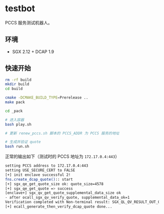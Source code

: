 # testbot

PCCS 服务测试机器人。

## 环境
- SGX 2.12 + DCAP 1.9

## 快速开始

```bash
rm -rf build
mkdir build
cd build

cmake -DCMAKE_BUILD_TYPE=Prerelease ..
make pack

cd _pack

# 进入容器
bash play.sh

# 更新 renew_pccs.sh 脚本的 PCCS_ADDR 为 PCCS 服务的地址

# 生成并验证 quote
bash run.sh
```

正常的输出如下（测试时的 PCCS 地址为 `172.17.0.4:443`）
```bash
setting PCCS address to 172.17.0.4:443
setting USE_SECURE_CERT to FALSE
[+] init enclave successful 2!
fns.create_dcap_quote():: start
[+] sgx_qe_get_quote_size ok: quote_size=4578
[+] sgx_qe_get_quote => success
[enclave+] sgx_qv_get_quote_supplemental_data_size ok
- after ocall_sgx_qv_verify_quote, supplemental_data_ok=1
Verification completed with Non-terminal result: SGX_QL_QV_RESULT_OUT_OF_DATE_CONFIG_NEEDED
[+] ecall_generate_then_verify_dcap_quote done...
```
